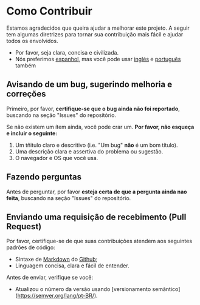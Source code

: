 # Como Contribuir

Estamos agradecidos que queira ajudar a melhorar este projeto. A seguir tem algumas diretrizes para tornar sua contribuição mais fácil e ajudar todos os envolvidos.

* Por favor, seja clara, concisa e civilizada.
* Nós preferimos [espanhol](CONTRIBUYENDO.md), mas você pode usar [inglés](CONTRIBUTING.md) e [português](CONTRIBUINDO.md) também


## Avisando de um bug, sugerindo melhoria e correções

Primeiro, por favor, **certifique-se que o bug ainda não foi reportado**, buscando na seção "Issues" do repositório.

Se não existem um ítem ainda, você pode crar um. **Por favor, não esqueça e incluir o seguinte:**

1. Um tñitulo claro e descritivo (i.e. "Um bug" **não** é um bom título).
2. Uma descrição clara e assertiva do problema ou sugestão.
3. O navegador e OS que você usa.

## Fazendo perguntas

Antes de perguntar, por favor **esteja certa de que a pergunta ainda nao feita**, buscando na seção "Issues" do repositório.

## Enviando uma requisição de recebimento (Pull Request)

Por favor, certifique-se de que suas contribuições atendem aos seguintes padrões de código:

- Sintaxe de [Markdown](https://guides.github.com/features/mastering-markdown/) do [Github](https://help.github.com/en/articles/basic-writing-and-formatting-syntax);
- Linguagem concisa, clara e fácil de entender.

Antes de enviar, verifique se você:

- Atualizou o número da versão usando [versionamento semântico] (https://semver.org/lang/pt-BR/).

